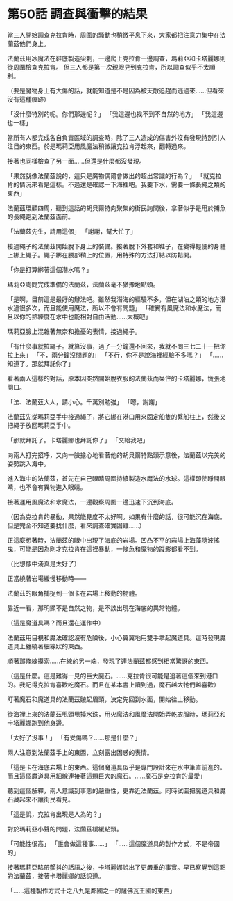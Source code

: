 # 第50話 調查與衝擊的結果

當三人開始調查克拉肯時，周圍的騷動也稍微平息下來，大家都把注意力集中在法蘭茲他們身上。

法蘭茲用冰魔法在鞋底製造尖刺，一邊爬上克拉肯一邊調查，瑪莉亞和卡塔麗娜則從周圍檢查克拉肯。
但三人都是第一次親眼見到克拉肯，所以調查似乎不太順利。

（要是魔物身上有大傷的話，就能知道是不是因為被天敵追趕而逃過來......但看來沒有這種痕跡）

「沒什麼特別的呢。你們那邊呢？」
「我這邊也找不到不自然的地方」
「我這邊也一樣」

當所有人都完成各自負責區域的調查時，除了三人造成的傷害外沒有發現特別引人注目的東西。於是瑪莉亞用風魔法稍微讓克拉肯浮起來，翻轉過來。

接著也同樣檢查了另一面......但還是什麼都沒發現。

「果然就像法蘭茲說的，這只是魔物偶爾會做出的超出常識的行為？」
「就克拉肯的情況來看是這樣。不過還是確認一下海裡吧。我要下水，需要一條長繩之類的東西」

法蘭茲環顧四周，聽到這話的胡貝爾特向聚集的街民詢問後，拿著似乎是用於捕魚的長繩跑到法蘭茲面前。

「法蘭茲先生，請用這個」
「謝謝，幫大忙了」

接過繩子的法蘭茲開始脫下身上的裝備。接著脫下外套和鞋子，在變得輕便的身體上綁上繩子。繩子綁在腰部稍上的位置，用特殊的方法打結以防鬆開。

「你是打算綁著這個潛水嗎？」

瑪莉亞詢問完成準備的法蘭茲，法蘭茲毫不猶豫地點頭。

「是啊，目前這是最好的辦法吧。雖然我潛海的經驗不多，但在湖泊之類的地方潛水過很多次，而且能使用魔法，所以不會有問題」
「確實有風魔法和水魔法，而且以你的熟練度在水中也能相對自由活動......大概吧」

瑪莉亞臉上混雜著無奈和擔憂的表情，接過繩子。

「有什麼事就拉繩子。就算沒事，過了一分鐘還不回來，我就不問三七二十一把你拉上來」
「不，兩分鐘沒問題的」
「不行，你不是說海裡經驗不多嗎？」
「......知道了。那就拜託你了」

看著兩人這樣的對話，原本因突然開始脫衣服的法蘭茲而呆住的卡塔麗娜，慌張地開口。

「法、法蘭茲大人，請小心。千萬別勉強」
「嗯，謝謝」

法蘭茲先從瑪莉亞手中接過繩子，將它綁在港口用來固定船隻的繫船柱上，然後又把繩子放回瑪莉亞手中。

「那就拜託了。卡塔麗娜也拜託你了」
「交給我吧」

向兩人打完招呼，又向一臉擔心地看著他的胡貝爾特點頭示意後，法蘭茲以完美的姿勢跳入海中。

進入海中的法蘭茲，首先在自己眼睛周圍持續製造水魔法的水球。這樣即使睜開眼睛，也不會有異物進入眼睛。

接著運用風魔法和水魔法，一邊觀察周圍一邊迅速下沉到海底。

（因為克拉肯的暴動，果然能見度不太好啊。如果有什麼的話，很可能沉在海底。但是完全不知道要找什麼，看來調查確實困難......）

正這麼想著時，法蘭茲的眼中出現了海底的岩場。凹凸不平的岩場上海藻隨波搖曳，可能是因為剛才克拉肯在這裡暴動，一條魚和魔物的蹤影都看不到。

（比想像中淺真是太好了）

正當繞著岩場緩慢移動時——

法蘭茲的眼角捕捉到一個卡在岩場上移動的物體。

靠近一看，那明顯不是自然之物，是不該出現在海底的異常物體。

（這是魔道具嗎？而且還在運作中）

法蘭茲用目視和魔法確認沒有危險後，小心翼翼地用雙手拿起魔道具。這時發現魔道具上纏繞著細線狀的東西。

順著那條線摸索......在線的另一端，發現了連法蘭茲都感到相當驚訝的東西。

（這是什麼。這是難得一見的巨大魔石。......克拉肯很可能是追著這個來到港口的。我記得克拉肯喜歡吃魔石。而且在某本書上讀到過，魔石越大牠們越喜歡）

盯著魔石和魔道具的法蘭茲皺起眉頭，決定先回到水面，開始往上移動。

從海裡上來的法蘭茲甩頭甩掉水珠，用火魔法和風魔法開始弄乾衣服時，瑪莉亞和卡塔麗娜跑到他身邊。

「太好了沒事！」
「有受傷嗎？......那是什麼？」

兩人注意到法蘭茲手上的東西，立刻露出困惑的表情。

「這是卡在海底岩場上的東西。這個魔道具似乎是專門設計來在水中筆直前進的。而且這個魔道具用細線連接著這顆巨大的魔石。......魔石是克拉肯的最愛」

聽到這個解釋，兩人意識到事態的嚴重性，更靠近法蘭茲。同時試圖把魔道具和魔石藏起來不讓街民看見。

「這是說，克拉肯出現是人為的？」

對於瑪莉亞小聲的問題，法蘭茲緩緩點頭。

「可能性很高」
「誰會做這種事......」
「......這個魔道具的製作方式，不是帝國的」

接著瑪莉亞略帶顫抖的話語之後，卡塔麗娜說出了更嚴重的事實。早已察覺到這點的法蘭茲，接著卡塔麗娜的話說道。

「......這種製作方式十之八九是鄰國之一的薩佛瓦王國的東西」